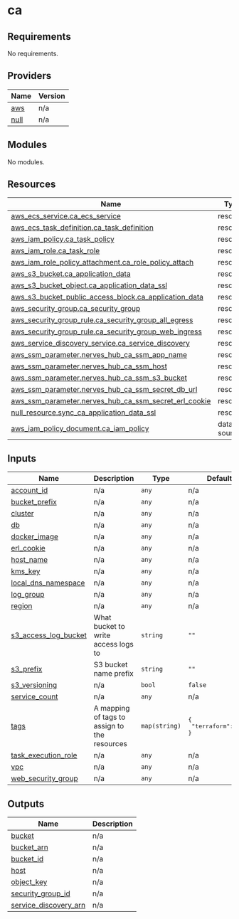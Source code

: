 # ca

<!-- BEGINNING OF PRE-COMMIT-TERRAFORM DOCS HOOK -->
## Requirements

No requirements.

## Providers

| Name | Version |
|------|---------|
| <a name="provider_aws"></a> [aws](#provider\_aws) | n/a |
| <a name="provider_null"></a> [null](#provider\_null) | n/a |

## Modules

No modules.

## Resources

| Name | Type |
|------|------|
| [aws_ecs_service.ca_ecs_service](https://registry.terraform.io/providers/hashicorp/aws/latest/docs/resources/ecs_service) | resource |
| [aws_ecs_task_definition.ca_task_definition](https://registry.terraform.io/providers/hashicorp/aws/latest/docs/resources/ecs_task_definition) | resource |
| [aws_iam_policy.ca_task_policy](https://registry.terraform.io/providers/hashicorp/aws/latest/docs/resources/iam_policy) | resource |
| [aws_iam_role.ca_task_role](https://registry.terraform.io/providers/hashicorp/aws/latest/docs/resources/iam_role) | resource |
| [aws_iam_role_policy_attachment.ca_role_policy_attach](https://registry.terraform.io/providers/hashicorp/aws/latest/docs/resources/iam_role_policy_attachment) | resource |
| [aws_s3_bucket.ca_application_data](https://registry.terraform.io/providers/hashicorp/aws/latest/docs/resources/s3_bucket) | resource |
| [aws_s3_bucket_object.ca_application_data_ssl](https://registry.terraform.io/providers/hashicorp/aws/latest/docs/resources/s3_bucket_object) | resource |
| [aws_s3_bucket_public_access_block.ca_application_data](https://registry.terraform.io/providers/hashicorp/aws/latest/docs/resources/s3_bucket_public_access_block) | resource |
| [aws_security_group.ca_security_group](https://registry.terraform.io/providers/hashicorp/aws/latest/docs/resources/security_group) | resource |
| [aws_security_group_rule.ca_security_group_all_egress](https://registry.terraform.io/providers/hashicorp/aws/latest/docs/resources/security_group_rule) | resource |
| [aws_security_group_rule.ca_security_group_web_ingress](https://registry.terraform.io/providers/hashicorp/aws/latest/docs/resources/security_group_rule) | resource |
| [aws_service_discovery_service.ca_service_discovery](https://registry.terraform.io/providers/hashicorp/aws/latest/docs/resources/service_discovery_service) | resource |
| [aws_ssm_parameter.nerves_hub_ca_ssm_app_name](https://registry.terraform.io/providers/hashicorp/aws/latest/docs/resources/ssm_parameter) | resource |
| [aws_ssm_parameter.nerves_hub_ca_ssm_host](https://registry.terraform.io/providers/hashicorp/aws/latest/docs/resources/ssm_parameter) | resource |
| [aws_ssm_parameter.nerves_hub_ca_ssm_s3_bucket](https://registry.terraform.io/providers/hashicorp/aws/latest/docs/resources/ssm_parameter) | resource |
| [aws_ssm_parameter.nerves_hub_ca_ssm_secret_db_url](https://registry.terraform.io/providers/hashicorp/aws/latest/docs/resources/ssm_parameter) | resource |
| [aws_ssm_parameter.nerves_hub_ca_ssm_secret_erl_cookie](https://registry.terraform.io/providers/hashicorp/aws/latest/docs/resources/ssm_parameter) | resource |
| [null_resource.sync_ca_application_data_ssl](https://registry.terraform.io/providers/hashicorp/null/latest/docs/resources/resource) | resource |
| [aws_iam_policy_document.ca_iam_policy](https://registry.terraform.io/providers/hashicorp/aws/latest/docs/data-sources/iam_policy_document) | data source |

## Inputs

| Name | Description | Type | Default | Required |
|------|-------------|------|---------|:--------:|
| <a name="input_account_id"></a> [account\_id](#input\_account\_id) | n/a | `any` | n/a | yes |
| <a name="input_bucket_prefix"></a> [bucket\_prefix](#input\_bucket\_prefix) | n/a | `any` | n/a | yes |
| <a name="input_cluster"></a> [cluster](#input\_cluster) | n/a | `any` | n/a | yes |
| <a name="input_db"></a> [db](#input\_db) | n/a | `any` | n/a | yes |
| <a name="input_docker_image"></a> [docker\_image](#input\_docker\_image) | n/a | `any` | n/a | yes |
| <a name="input_erl_cookie"></a> [erl\_cookie](#input\_erl\_cookie) | n/a | `any` | n/a | yes |
| <a name="input_host_name"></a> [host\_name](#input\_host\_name) | n/a | `any` | n/a | yes |
| <a name="input_kms_key"></a> [kms\_key](#input\_kms\_key) | n/a | `any` | n/a | yes |
| <a name="input_local_dns_namespace"></a> [local\_dns\_namespace](#input\_local\_dns\_namespace) | n/a | `any` | n/a | yes |
| <a name="input_log_group"></a> [log\_group](#input\_log\_group) | n/a | `any` | n/a | yes |
| <a name="input_region"></a> [region](#input\_region) | n/a | `any` | n/a | yes |
| <a name="input_s3_access_log_bucket"></a> [s3\_access\_log\_bucket](#input\_s3\_access\_log\_bucket) | What bucket to write access logs to | `string` | `""` | no |
| <a name="input_s3_prefix"></a> [s3\_prefix](#input\_s3\_prefix) | S3 bucket name prefix | `string` | `""` | no |
| <a name="input_s3_versioning"></a> [s3\_versioning](#input\_s3\_versioning) | n/a | `bool` | `false` | no |
| <a name="input_service_count"></a> [service\_count](#input\_service\_count) | n/a | `any` | n/a | yes |
| <a name="input_tags"></a> [tags](#input\_tags) | A mapping of tags to assign to the resources | `map(string)` | <pre>{<br>  "terraform": true<br>}</pre> | no |
| <a name="input_task_execution_role"></a> [task\_execution\_role](#input\_task\_execution\_role) | n/a | `any` | n/a | yes |
| <a name="input_vpc"></a> [vpc](#input\_vpc) | n/a | `any` | n/a | yes |
| <a name="input_web_security_group"></a> [web\_security\_group](#input\_web\_security\_group) | n/a | `any` | n/a | yes |

## Outputs

| Name | Description |
|------|-------------|
| <a name="output_bucket"></a> [bucket](#output\_bucket) | n/a |
| <a name="output_bucket_arn"></a> [bucket\_arn](#output\_bucket\_arn) | n/a |
| <a name="output_bucket_id"></a> [bucket\_id](#output\_bucket\_id) | n/a |
| <a name="output_host"></a> [host](#output\_host) | n/a |
| <a name="output_object_key"></a> [object\_key](#output\_object\_key) | n/a |
| <a name="output_security_group_id"></a> [security\_group\_id](#output\_security\_group\_id) | n/a |
| <a name="output_service_discovery_arn"></a> [service\_discovery\_arn](#output\_service\_discovery\_arn) | n/a |
<!-- END OF PRE-COMMIT-TERRAFORM DOCS HOOK -->
